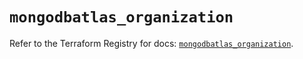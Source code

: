 # `mongodbatlas_organization`

Refer to the Terraform Registry for docs: [`mongodbatlas_organization`](https://registry.terraform.io/providers/mongodb/mongodbatlas/1.24.0/docs/resources/organization).
